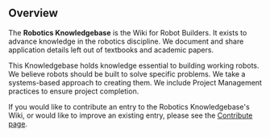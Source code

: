 ## Overview
The **Robotics Knowledgebase** is the Wiki for Robot Builders. It exists to advance knowledge in the robotics discipline. We document and share application details left out of textbooks and academic papers.

This Knowledgebase holds knowledge essential to building working robots. We believe robots should be built to solve specific problems. We take a systems-based approach to creating them. We include Project Management practices to ensure project completion.

If you would like to contribute an entry to the Robotics Knowledgebase's Wiki, or would like to improve an existing entry, please see the [Contribute page](http://roboticsknowledgebase.com/docs).